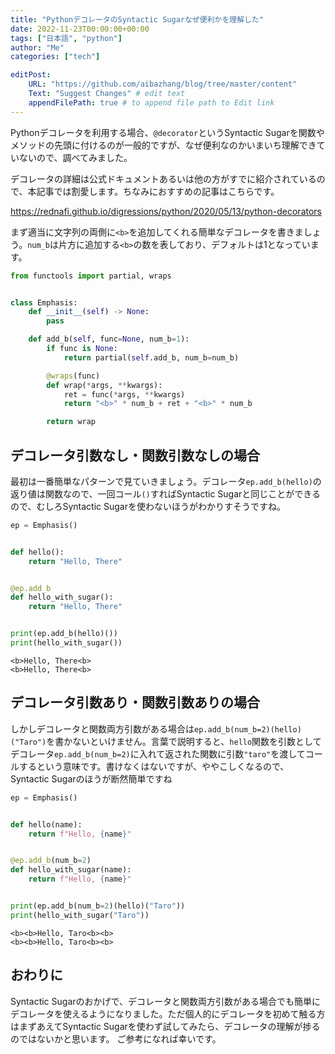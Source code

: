 ```yaml
---
title: "PythonデコレータのSyntactic Sugarなぜ便利かを理解した"
date: 2022-11-23T00:00:00+00:00
tags: ["日本語", "python"]
author: "Me"
categories: ["tech"]

editPost:
    URL: "https://github.com/aibazhang/blog/tree/master/content"
    Text: "Suggest Changes" # edit text
    appendFilePath: true # to append file path to Edit link
---
```


Pythonデコレータを利用する場合、`@decorator`というSyntactic Sugarを関数やメソッドの先頭に付けるのが一般的ですが、なぜ便利なのかいまいち理解できていないので、調べてみました。

デコレータの詳細は公式ドキュメントあるいは他の方がすでに紹介されているので、本記事では割愛します。ちなみにおすすめの記事はこちらです。

https://rednafi.github.io/digressions/python/2020/05/13/python-decorators

まず適当に文字列の両側に`<b>`を追加してくれる簡単なデコレータを書きましょう。`num_b`は片方に追加する`<b>`の数を表しており、デフォルトは1となっています。

```python
from functools import partial, wraps


class Emphasis:
    def __init__(self) -> None:
        pass

    def add_b(self, func=None, num_b=1):
        if func is None:
            return partial(self.add_b, num_b=num_b)

        @wraps(func)
        def wrap(*args, **kwargs):
            ret = func(*args, **kwargs)
            return "<b>" * num_b + ret + "<b>" * num_b

        return wrap
```

## デコレータ引数なし・関数引数なしの場合
最初は一番簡単なパターンで見ていきましょう。デコレータ`ep.add_b(hello)`の返り値は関数なので、一回コール`()`すればSyntactic Sugarと同じことができるので、むしろSyntactic Sugarを使わないほうがわかりすそうですね。

```python
ep = Emphasis()


def hello():
    return "Hello, There"


@ep.add_b
def hello_with_sugar():
    return "Hello, There"


print(ep.add_b(hello)())
print(hello_with_sugar())
```

```console
<b>Hello, There<b>
<b>Hello, There<b>
```



## デコレータ引数あり・関数引数ありの場合

しかしデコレータと関数両方引数がある場合は`ep.add_b(num_b=2)(hello)("Taro")`を書かないといけません。言葉で説明すると、`hello`関数を引数としてデコレータ`ep.add_b(num_b=2)`に入れて返された関数に引数`"taro"`を渡してコールするという意味です。書けなくはないですが、ややこしくなるので、Syntactic Sugarのほうが断然簡単ですね

```python
ep = Emphasis()


def hello(name):
    return f"Hello, {name}"


@ep.add_b(num_b=2)
def hello_with_sugar(name):
    return f"Hello, {name}"


print(ep.add_b(num_b=2)(hello)("Taro"))
print(hello_with_sugar("Taro"))
```

```concole
<b><b>Hello, Taro<b><b>
<b><b>Hello, Taro<b><b>
```

## おわりに
Syntactic Sugarのおかげで、デコレータと関数両方引数がある場合でも簡単にデコレータを使えるようになりました。ただ個人的にデコレータを初めて触る方はまずあえてSyntactic Sugarを使わず試してみたら、デコレータの理解が捗るのではないかと思います。
ご参考になれば幸いです。